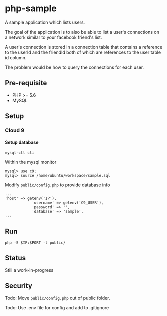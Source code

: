 php-sample
==========

A sample application which lists users.

The goal of the application is to also be able to list a user's connections on a network similar to your facebook friend's list.

A user's connection is stored in a connection table that contains a reference to the userId and the friendId both of which are references to the user table id column.

The problem would be how to query the connections for each user.

## Pre-requisite

- PHP >= 5.6
- MySQL

## Setup

### Cloud 9

#### Setup database

```
mysql-ctl cli
```

Within the mysql monitor

```
mysql> use c9;
mysql> source /home/ubuntu/workspace/sample.sql
```

Modify `public/config.php` to provide database info

```
...
'host' => getenv('IP'),
            'username' => getenv('C9_USER'),
            'password' => '',
            'database' => 'sample',
...            
```

## Run

```
php -S $IP:$PORT -t public/
```

## Status

Still a work-in-progress

## Security

Todo: Move `public/config.php` out of public folder.

Todo: Use .env file for config and add to .gitignore